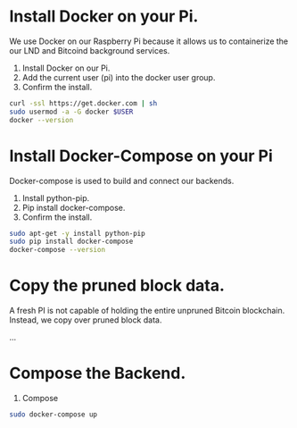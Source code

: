 # Install Docker on your Pi.
We use Docker on our Raspberry Pi because it allows us to containerize the our
LND and Bitcoind background services.

1. Install Docker on our Pi.
1. Add the current user (pi) into the docker user group.
1. Confirm the install.

```bash
curl -ssl https://get.docker.com | sh
sudo usermod -a -G docker $USER
docker --version
```

# Install Docker-Compose on your Pi
Docker-compose is used to build and connect our backends.

1. Install python-pip.
1. Pip install docker-compose.
1. Confirm the install.

```bash
sudo apt-get -y install python-pip
sudo pip install docker-compose
docker-compose --version
```

# Copy the pruned block data.
A fresh PI is not capable of holding the entire unpruned Bitcoin blockchain.
Instead, we copy over pruned block data.

...

# Compose the Backend.

1. Compose 

```bash
sudo docker-compose up

```
